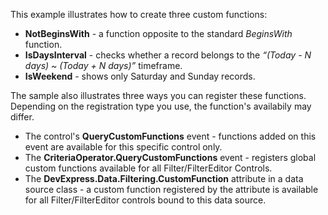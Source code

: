 This example illustrates how to create three custom functions:

* **NotBeginsWith** - a function opposite to the standard *BeginsWith* function.
* **IsDaysInterval** - checks whether a record belongs to the *“(Today - N days) ~ (Today + N days)”* timeframe.
* **IsWeekend** - shows only Saturday and Sunday records.

The sample also illustrates three ways you can register these functions. Depending on the registration type you use, the function's availabily may differ.

* The control's **QueryCustomFunctions** event - functions added on this event are available for this specific control only.
* The **CriteriaOperator.QueryCustomFunctions** event - registers global custom functions available for all Filter/FilterEditor Controls.
* The **DevExpress.Data.Filtering.CustomFunction** attribute in a data source class - a custom function registered by the attribute is available for all Filter/FilterEditor controls bound to this data source.